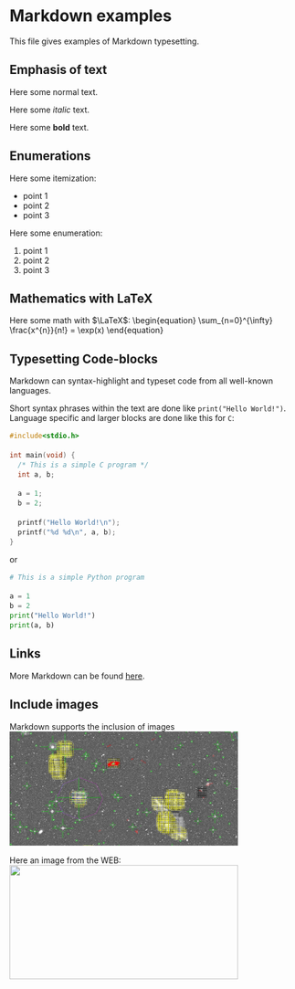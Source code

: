 # Markdown examples
This file gives examples of Markdown typesetting.

## Emphasis of text
Here some normal text.

Here some *italic* text.

Here some **bold** text.

## Enumerations
Here some itemization:
- point 1
- point 2
- point 3

Here some enumeration:
1. point 1
2. point 2
3. point 3

## Mathematics with LaTeX
Here some math with $\LaTeX$:
\begin{equation}
  \sum_{n=0}^{\infty} \frac{x^{n}}{n!} = \exp(x)
\end{equation}

## Typesetting Code-blocks
Markdown can syntax-highlight and typeset code
from all well-known languages.

Short syntax phrases within the text are done like
`print("Hello World!")`. Language specific and larger
blocks are done like this for `C`:

```c
#include<stdio.h>

int main(void) {
  /* This is a simple C program */
  int a, b;

  a = 1;
  b = 2;
  
  printf("Hello World!\n");
  printf("%d %d\n", a, b);
}
```

or

```python
# This is a simple Python program

a = 1
b = 2
print("Hello World!")
print(a, b)
```

## Links
More Markdown can be found [here](https://github.com/adam-p/markdown-here/wiki/Markdown-Cheatsheet).

## Include images
Markdown supports the inclusion of images
<img src="../Wednesday_2020-04-08/images/NGVS_mask.jpg" width="400" height="200" />

Here an image from the WEB:
<img src="http://img.youtube.com/vi/Dvgn0Vt8WnA/0.jpg" width="400" height="200" />
